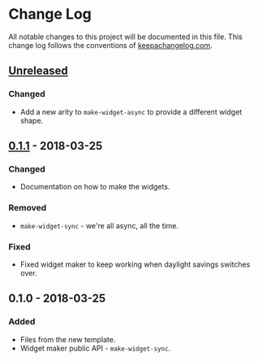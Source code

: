 # Change Log
All notable changes to this project will be documented in this file. This change log follows the conventions of [keepachangelog.com](http://keepachangelog.com/).

## [Unreleased]
### Changed
- Add a new arity to `make-widget-async` to provide a different widget shape.

## [0.1.1] - 2018-03-25
### Changed
- Documentation on how to make the widgets.

### Removed
- `make-widget-sync` - we're all async, all the time.

### Fixed
- Fixed widget maker to keep working when daylight savings switches over.

## 0.1.0 - 2018-03-25
### Added
- Files from the new template.
- Widget maker public API - `make-widget-sync`.

[Unreleased]: https://github.com/your-name/tinyweb/compare/0.1.1...HEAD
[0.1.1]: https://github.com/your-name/tinyweb/compare/0.1.0...0.1.1

